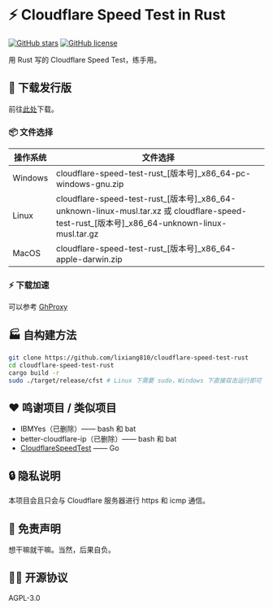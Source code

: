 # ⚡ Cloudflare Speed Test in Rust

[![GitHub stars](https://img.shields.io/github/stars/lixiang810/cloudflare-speed-test-rust?style=for-the-badge)](https://github.com/lixiang810/cloudflare-speed-test-rust/stargazers) [![GitHub license](https://img.shields.io/github/license/lixiang810/cloudflare-speed-test-rust?style=for-the-badge)](https://github.com/lixiang810/cloudflare-speed-test-rust/blob/main/LICENSE)

用 Rust 写的 Cloudflare Speed Test，练手用。

## 🔖 下载发行版

前往[此处](https://github.com/lixiang810/cloudflare-speed-test-rust/releases/)下载。

### 📦 文件选择

| 操作系统 | 文件选择                                                                                                                                             |
| -------- | ---------------------------------------------------------------------------------------------------------------------------------------------------- |
| Windows  | cloudflare-speed-test-rust\_\[版本号\]\_x86_64-pc-windows-gnu.zip                                                                                    |
| Linux    | cloudflare-speed-test-rust\_\[版本号\]\_x86_64-unknown-linux-musl.tar.xz 或 cloudflare-speed-test-rust\_\[版本号\]\_x86_64-unknown-linux-musl.tar.gz |
| MacOS    | cloudflare-speed-test-rust\_\[版本号\]\_x86_64-apple-darwin.zip                                                                                      |

### ⚡ 下载加速

可以参考 [GhProxy](https://ghproxy.com)

## 🏭 自构建方法

```bash
git clone https://github.com/lixiang810/cloudflare-speed-test-rust
cd cloudflare-speed-test-rust
cargo build -r
sudo ./target/release/cfst # Linux 下需要 sudo，Windows 下直接双击运行即可
```

## ❤️ 鸣谢项目 / 类似项目

- IBMYes（已删除）—— bash 和 bat
- better-cloudflare-ip（已删除）—— bash 和 bat
- [CloudflareSpeedTest](https://github.com/XIU2/CloudflareSpeedTest) —— Go

## 🔒 隐私说明

本项目会且只会与 Cloudflare 服务器进行 https 和 icmp 通信。

## 🤯 免责声明

想干嘛就干嘛。当然，后果自负。

## 🧑‍🏭 开源协议

AGPL-3.0

